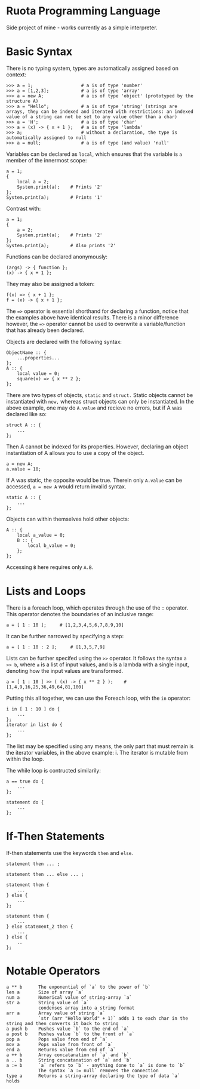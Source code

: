# Ruota Programming Language

Side project of mine - works currently as a simple interpreter.

# Basic Syntax

There is no typing system, types are automatically assigned based on context:

	>>>	a = 1;					# a is of type 'number'
	>>>	a = [1,2,3];			# a is of type 'array'
	>>>	a = new A;				# a is of type 'object' (prototyped by the structure A)
	>>>	a = "Hello";			# a is of type 'string' (strings are arrays, they can be indexed and iterated with restrictions: an indexed value of a string can not be set to any value other than a char)
	>>>	a = 'H';				# a is of type 'char'
	>>>	a = (x) -> { x + 1 };	# a is of type 'lambda'
	>>>	a;						# without a declaration, the type is automatically assigned to null
	>>>	a = null;				# a is of type (and value) 'null'

Variables can be declared as `local`, which ensures that the variable is `a` member of the innermost scope:

	a = 1;
	{
		local a = 2;
		System.print(a);	# Prints '2'
	};
	System.print(a);		# Prints '1'

Contrast with:

	a = 1;
	{
		a = 2;
		System.print(a);	# Prints '2'
	};
	System.print(a);		# Also prints '2'

Functions can be declared anonymously:

	(args) -> { function };
	(x) -> { x + 1 };

They may also be assigned a token:

	f(x) => { x + 1 };
	f = (x) -> { x + 1 };

The `=>` operator is essential shorthand for declaring a function, notice that the examples above have identical results. There is a minor difference however, the `=>` operator cannot be used to overwrite a variable/function that has already been declared.

Objects are declared with the following syntax:

	ObjectName :: {
		...properties...
	};
	A :: {
		local value = 0;
		square(x) => { x ** 2 };
	};

There are two types of objects, `static` and `struct.` Static objects cannot be instantiated with `new,` whereas struct objects can only be instantiated. In the above example, one may do `A.value` and recieve no errors, but if A was declared like so:

	struct A :: {
		...
	};

Then A cannot be indexed for its properties. However, declaring an object instantiation of A allows you to use a copy of the object.

	a = new A;
	a.value = 10;

If A was static, the opposite would be true. Therein only `A.value` can be accessed, `a = new A` would return invalid syntax.

	static A :: {
		...
	};

Objects can within themselves hold other objects:

	A :: {
		local a_value = 0;
		B :: {
			local b_value = 0;
		};
	};

Accessing `B` here requires only `A.B`.

# Lists and Loops

There is a foreach loop, which operates through the use of the `:` operator. This operator denotes the boundaries of an inclusive range:

	a = [ 1 : 10 ];		# [1,2,3,4,5,6,7,8,9,10]

It can be further narrowed by specifying a step:

	a = [ 1 : 10 : 2 ];		# [1,3,5,7,9]

Lists can be further specifed using the `>>` operator. It follows the syntax `a >> b`, where `a` is a list of input values, and `b` is a lambda with a single input, denoting how the input values are transformed.

	a = [ 1 : 10 ] >> ( (x) -> { x ** 2 } );	# [1,4,9,16,25,36,49,64,81,100]

Putting this all together, we can use the Foreach loop, with the `in` operator:

	i in [ 1 : 10 ] do {
		...
	};
	iterator in list do {
		...
	};

The list may be specified using any means, the only part that must remain is the iterator variables, in the above example: i. The iterator is mutable from within the loop.

The while loop is contructed similarily:

	a == true do {
		...
	};

	statement do {
		...
	};

# If-Then Statements

If-then statements use the keywords `then` and `else`.

	statement then ... ;

	statement then ... else ... ;

	statement then {
		...
	} else {
		...
	};

	statement then {
		...
	} else statement_2 then {
		...
	} else {
		..
	};

# Notable Operators

	a ** b		The exponential of `a` to the power of `b`
	len a		Size of array `a`
	num a		Numerical value of string-array `a`
	str a		String value of `a`
				condenses array into a string format
	arr a		Array value of string `a`
				`str (arr "Hello World" + 1)` adds 1 to each char in the string and then converts it back to string
	a push b	Pushes value `b` to the end of `a`
	a post b	Pushes value `b` to the front of `a`
	pop a		Pops value from end of `a`
	mov a		Pops value from front of `a`
	end a		Returns value from end of `a`
	a ++ b		Array concatanation of `a` and `b`
	a .. b		String concatanation of `a` and `b`
	a := b		`a` refers to `b` - anything done to `a` is done to `b`
				The syntax `a := null` removes the connection
	type a		Returns a string-array declaring the type of data `a` holds